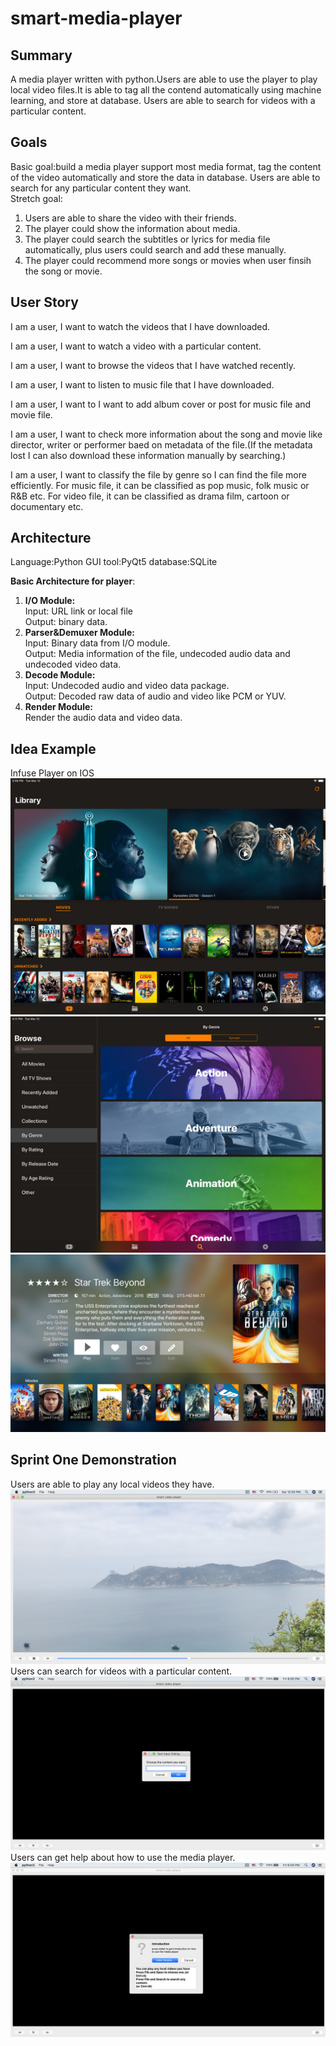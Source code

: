 # smart-media-player

## Summary
A media player written with python.Users are able to use the player to play local video files.It is able to tag all the contend automatically using machine learning, and store at database. Users are able to search for videos with a particular content.

## Goals
Basic goal:build a media player support most media format, tag the content of the video automatically and store the data in database. Users are able to search for any particular content they want.</br>
Stretch goal:
1. Users are able to share the video with their friends.
2. The player could show the information about media.
3. The player could search the subtitles or lyrics for media file automatically, plus users could search and add these manually.
4. The player could recommend more songs or movies when user finsih the song or movie. 
## User Story
I am a user, I want to watch the videos that I have downloaded.</br>

I am a user, I want to watch a video with a particular content.</br>

I am a user, I want to browse the videos that I have watched recently.</br>

I am a user, I want to listen to music file that I have downloaded.</br>

I am a user, I want to I want to add album cover or post for music file and movie file.</br>

I am a user, I want to check more information about the song and movie like director, writer or performer baed on metadata of the file.(If the metadata lost I can also download these information manually by searching.)</br>

I am a user, I want to classify the file by genre so I can find the file more efficiently. For music file, it can be classified as pop music, folk music or R&B etc. For video file, it can be classified as drama film, cartoon or documentary etc.</br>

## Architecture 
Language:Python GUI tool:PyQt5 database:SQLite

**Basic Architecture for player**:</br>
1. **I/O Module:** </br>
Input: URL link or local file </br>
Output: binary data.
2. **Parser&Demuxer Module:** </br>
Input: Binary data from I/O module.</br>
Output: Media information of the file, undecoded audio data and undecoded video data.
3. **Decode Module:**</br>
Input: Undecoded audio and video data package.</br>
Output: Decoded raw data of audio and video like PCM or YUV.
4. **Render Module:**</br>
Render the audio data and video data.

## Idea Example
Infuse Player on IOS</br>
![image](https://github.com/bdjbray/smart-media-player/blob/master/Images/552x414bb%20(1).png)
![image](https://github.com/bdjbray/smart-media-player/blob/master/Images/552x414bb.png)
![image](https://github.com/bdjbray/smart-media-player/blob/master/Images/infuse-5-apple-tv-title-detail-100708786-orig.jpg)


## Sprint One Demonstration
Users are able to play any local videos they have.
![image](https://github.com/bdjbray/smart-media-player/blob/master/Images/Screen%20Shot%202020-04-04%20at%2012.05.53%20PM.png)
Users can search for videos with a particular content.
![image](https://github.com/bdjbray/smart-media-player/blob/master/Images/Screen%20Shot%202020-04-03%20at%209.05.11%20PM.png)
Users can get help about how to use the media player.
![image](https://github.com/bdjbray/smart-media-player/blob/master/Images/Screen%20Shot%202020-04-03%20at%209.04.54%20PM.png)
